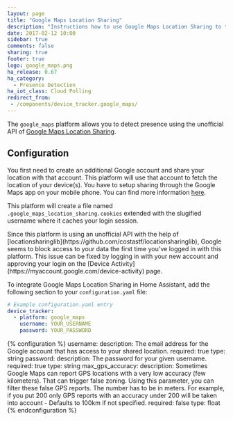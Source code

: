 ```yaml
---
layout: page
title: "Google Maps Location Sharing"
description: "Instructions how to use Google Maps Location Sharing to track devices in Home Assistant."
date: 2017-02-12 10:00
sidebar: true
comments: false
sharing: true
footer: true
logo: google_maps.png
ha_release: 0.67
ha_category:
  - Presence Detection
ha_iot_class: Cloud Polling
redirect_from:
 - /components/device_tracker.google_maps/
---
```


The `google_maps` platform allows you to detect presence using the unofficial API of [Google Maps Location Sharing](https://myaccount.google.com/locationsharing).

## Configuration

You first need to create an additional Google account and share your location with that account. This platform will use that account to fetch the location of your device(s). You have to setup sharing through the Google Maps app on your mobile phone. You can find more information [here](https://support.google.com/accounts?p=location_sharing).

This platform will create a file named `.google_maps_location_sharing.cookies` extended with the slugified username where it caches your login session.

<p class='note warning'>
Since this platform is using an unofficial API with the help of [locationsharinglib](https://github.com/costastf/locationsharinglib), Google seems to block access to your data the first time you've logged in with this platform.
This issue can be fixed by logging in with your new account and approving your login on the [Device Activity](https://myaccount.google.com/device-activity) page.
</p>

To integrate Google Maps Location Sharing in Home Assistant, add the following section to your `configuration.yaml` file:

```yaml
# Example configuration.yaml entry
device_tracker:
  - platform: google_maps
    username: YOUR_USERNAME
    password: YOUR_PASSWORD
```

{% configuration %}
username:
  description: The email address for the Google account that has access to your shared location.
  required: true
  type: string
password:
  description: The password for your given username.
  required: true
  type: string
max_gps_accuracy:
   description: Sometimes Google Maps can report GPS locations with a very low accuracy (few kilometers). That can trigger false zoning. Using this parameter, you can filter these false GPS reports. The number has to be in meters. For example, if you put 200 only GPS reports with an accuracy under 200 will be taken into account - Defaults to 100km if not specified.
   required: false
   type: float
{% endconfiguration %}
